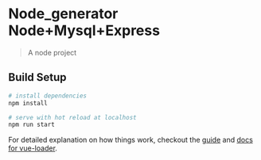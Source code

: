 # Node_generator Node+Mysql+Express

> A node project

## Build Setup

``` bash
# install dependencies
npm install

# serve with hot reload at localhost
npm run start
```

For detailed explanation on how things work, checkout the [guide](http://vuejs-templates.github.io/webpack/) and [docs for vue-loader](http://vuejs.github.io/vue-loader).
